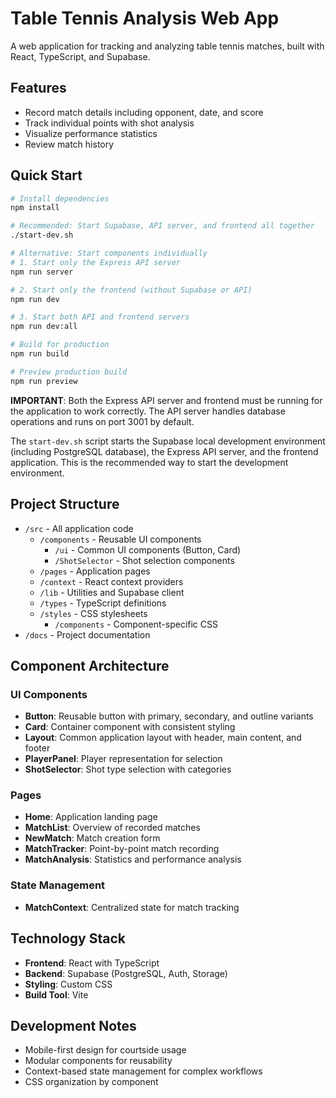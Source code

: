 # Table Tennis Analysis Web App

A web application for tracking and analyzing table tennis matches, built with React, TypeScript, and Supabase.

## Features

- Record match details including opponent, date, and score
- Track individual points with shot analysis
- Visualize performance statistics
- Review match history

## Quick Start

```bash
# Install dependencies
npm install

# Recommended: Start Supabase, API server, and frontend all together
./start-dev.sh

# Alternative: Start components individually
# 1. Start only the Express API server
npm run server

# 2. Start only the frontend (without Supabase or API)
npm run dev

# 3. Start both API and frontend servers
npm run dev:all

# Build for production
npm run build

# Preview production build
npm run preview
```

**IMPORTANT**: Both the Express API server and frontend must be running for the application to work correctly. The API server handles database operations and runs on port 3001 by default.

The `start-dev.sh` script starts the Supabase local development environment (including PostgreSQL database), the Express API server, and the frontend application. This is the recommended way to start the development environment.

## Project Structure

- `/src` - All application code
  - `/components` - Reusable UI components
    - `/ui` - Common UI components (Button, Card)
    - `/ShotSelector` - Shot selection components
  - `/pages` - Application pages
  - `/context` - React context providers
  - `/lib` - Utilities and Supabase client
  - `/types` - TypeScript definitions
  - `/styles` - CSS stylesheets
    - `/components` - Component-specific CSS
- `/docs` - Project documentation

## Component Architecture

### UI Components
- **Button**: Reusable button with primary, secondary, and outline variants
- **Card**: Container component with consistent styling
- **Layout**: Common application layout with header, main content, and footer
- **PlayerPanel**: Player representation for selection
- **ShotSelector**: Shot type selection with categories

### Pages
- **Home**: Application landing page
- **MatchList**: Overview of recorded matches
- **NewMatch**: Match creation form
- **MatchTracker**: Point-by-point match recording
- **MatchAnalysis**: Statistics and performance analysis

### State Management
- **MatchContext**: Centralized state for match tracking

## Technology Stack

- **Frontend**: React with TypeScript
- **Backend**: Supabase (PostgreSQL, Auth, Storage)
- **Styling**: Custom CSS
- **Build Tool**: Vite

## Development Notes

- Mobile-first design for courtside usage
- Modular components for reusability
- Context-based state management for complex workflows
- CSS organization by component